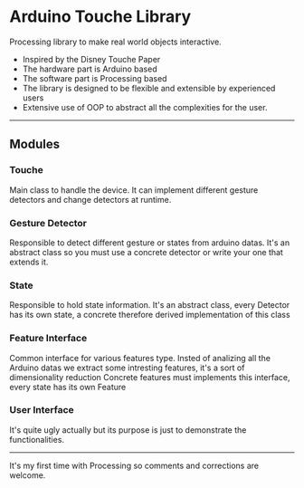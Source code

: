 Arduino Touche Library
=============

Processing library to make real world objects interactive. 

* Inspired by the Disney Touche Paper 
* The hardware part is Arduino based
* The software part is Processing based
* The library is designed to be flexible and extensible by experienced users 
* Extensive use of OOP to abstract all the complexities for the user.

-------

## Modules

### Touche 
Main class to handle the device.
It can implement different gesture detectors and change detectors at runtime.
 
### Gesture Detector
Responsible to detect different gesture or states from arduino datas.
It's an abstract class so you must use a concrete detector or write your one that extends it.

### State
Responsible to hold state information.
It's an abstract class, every Detector has its own state, a concrete therefore derived implementation of this class

### Feature Interface
Common interface for various features type.
Insted of analizing all the Arduino datas we extract some intresting features, it's a sort of dimensionality reduction
Concrete features must implements this interface, every state has its own Feature

### User Interface
It's quite ugly actually but its purpose is just to demonstrate the functionalities.

-------

It's my first time with Processing so comments and corrections are welcome.
